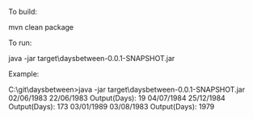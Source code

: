 To build:

mvn clean package

To run:

java -jar target\daysbetween-0.0.1-SNAPSHOT.jar

Example:

C:\git\daysbetween>java -jar target\daysbetween-0.0.1-SNAPSHOT.jar
02/06/1983 22/06/1983
Output(Days): 19
04/07/1984 25/12/1984
Output(Days): 173
03/01/1989 03/08/1983
Output(Days): 1979